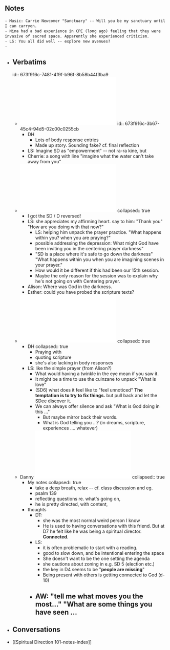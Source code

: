 ## Notes
	- Music: Carrie Newcomer "Sanctuary" -- Will you be my sanctuary until I can carryon.
	- Nina had a bad experience in CPE (long ago) feeling that they were invasive of sacred space. Apparently she experienced criticism.
	- LS: You all did well -- explore new avenues?
	-
- ## Verbatims
  id:: 673f916c-7481-4f9f-b96f-8b58b44f3ba9
	- ![Nina Wynn_ verbatim 11_22_24 copy.pdf](../assets/Nina_Wynn_verbatim_11_22_24_copy_1732195690551_0.pdf)
	  id:: 673f916c-3b67-45c4-94d5-02c00c0255cb
		- DH
			- Lots of body response entries
			- Made up story. Sounding fake? cf. final reflection
		- LS: Imagine SD as "empowerment" -- not ra-ra kine, but
		- Cherrie: a song with line "imagine what the water can't take away from you"
	- ![DH verbatim module 1.pdf](../assets/DH_verbatim_module_1_1732195706183_0.pdf)
	  collapsed:: true
		- I got the SD / D reversed!
		- LS: she appreciates my affirming heart. say to him: "Thank you" "How are you doing with that now?"
			- LS: helping him unpack the prayer practice. "What happens within you? when you are praying?"
			- possible addressing the depression: What might God have been inviting you in the centering prayer darkness"
			- "SD is a place where it's safe to go down the darkness" "What happens within you when you are imagining scenes in your prayer."
			- How would it be different if this had been our 15th session.
			- Maybe the only reason for the session was to explain why he's not going on with Centering prayer.
		- Alison: Where was God in the darkness.
		- Esther: could you have probed the scripture texts?
	- ![Cherie - Fall Module 2024 Verbatim.pdf](../assets/Cherie_-_Fall_Module_2024_Verbatim_1732195726264_0.pdf)
	  collapsed:: true
		- DH
		  collapsed:: true
			- Praying with
			- quoting scripture
			- she's also lacking in body responses
		- LS: like the simple prayer (from Alison?)
			- What would having a twinkle in the eye mean if you saw it.
			- It might be a time to use the cuinzane to unpack "What is love"
			- (SD6) what does it feel like to "feel unnoticed" **The temptation is to try to fix things.** but pull back and let the SDee discover it.
			- We can always offer silence and ask "What is God doing in this ..."
				- But maybe mirror back their words.
				- What is God telling you ...? (in dreams, scripture, experiences .... whatever)
	- Danny ![Danny Trapp - verbatim assignment 11-21-24 DT.pdf](../assets/Danny_Trapp_-_verbatim_assignment_11-21-24_DT_1732205508747_0.pdf)
	  collapsed:: true
		- My notes
		  collapsed:: true
			- take a deep breath, relax -- cf. class discussion and eg.
			- psalm 139
			- reflecting questions re. what's going on,
			- he is pretty directed, with content,
		- thoughts
			- DT:
				- she was the most normal weird person I know
				- He is used to having conversations with this friend. But at D7 he felt like he was being a spiritual director. **Connected**.
			- LS:
				- it is often problematic to start with a reading.
				- good to slow down, and be intentional entering the space
				- She doesn't want to be the one setting the agenda
				- she cautions about zoning in e.g. SD 5 (election etc.)
				- the key in D4 seems to be "**people are missing**"
				- Being present with others is getting connected to God (d-10)
			- AW: "tell me what moves you the most..." "What are some things you have seen ...
				-
- ## Conversations
- [[Spiritual Direction 101-notes-index]]